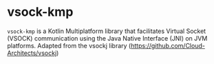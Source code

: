 # vsock-kmp

`vsock-kmp` is a Kotlin Multiplatform library that facilitates Virtual Socket (VSOCK) communication using the Java Native Interface (JNI) on JVM platforms. Adapted from the vsockj library (https://github.com/Cloud-Architects/vsockj)
